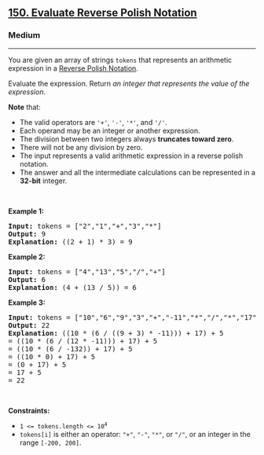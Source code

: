 <h2><a href="https://leetcode.com/problems/evaluate-reverse-polish-notation/">150. Evaluate Reverse Polish Notation</a></h2><h3>Medium</h3><hr><div style="user-select: auto;"><p style="user-select: auto;">You are given an array of strings <code style="user-select: auto;">tokens</code> that represents an arithmetic expression in a <a href="http://en.wikipedia.org/wiki/Reverse_Polish_notation" target="_blank" style="user-select: auto;">Reverse Polish Notation</a>.</p>

<p style="user-select: auto;">Evaluate the expression. Return <em style="user-select: auto;">an integer that represents the value of the expression</em>.</p>

<p style="user-select: auto;"><strong style="user-select: auto;">Note</strong> that:</p>

<ul style="user-select: auto;">
	<li style="user-select: auto;">The valid operators are <code style="user-select: auto;">'+'</code>, <code style="user-select: auto;">'-'</code>, <code style="user-select: auto;">'*'</code>, and <code style="user-select: auto;">'/'</code>.</li>
	<li style="user-select: auto;">Each operand may be an integer or another expression.</li>
	<li style="user-select: auto;">The division between two integers always <strong style="user-select: auto;">truncates toward zero</strong>.</li>
	<li style="user-select: auto;">There will not be any division by zero.</li>
	<li style="user-select: auto;">The input represents a valid arithmetic expression in a reverse polish notation.</li>
	<li style="user-select: auto;">The answer and all the intermediate calculations can be represented in a <strong style="user-select: auto;">32-bit</strong> integer.</li>
</ul>

<p style="user-select: auto;">&nbsp;</p>
<p style="user-select: auto;"><strong class="example" style="user-select: auto;">Example 1:</strong></p>

<pre style="user-select: auto;"><strong style="user-select: auto;">Input:</strong> tokens = ["2","1","+","3","*"]
<strong style="user-select: auto;">Output:</strong> 9
<strong style="user-select: auto;">Explanation:</strong> ((2 + 1) * 3) = 9
</pre>

<p style="user-select: auto;"><strong class="example" style="user-select: auto;">Example 2:</strong></p>

<pre style="user-select: auto;"><strong style="user-select: auto;">Input:</strong> tokens = ["4","13","5","/","+"]
<strong style="user-select: auto;">Output:</strong> 6
<strong style="user-select: auto;">Explanation:</strong> (4 + (13 / 5)) = 6
</pre>

<p style="user-select: auto;"><strong class="example" style="user-select: auto;">Example 3:</strong></p>

<pre style="user-select: auto;"><strong style="user-select: auto;">Input:</strong> tokens = ["10","6","9","3","+","-11","*","/","*","17","+","5","+"]
<strong style="user-select: auto;">Output:</strong> 22
<strong style="user-select: auto;">Explanation:</strong> ((10 * (6 / ((9 + 3) * -11))) + 17) + 5
= ((10 * (6 / (12 * -11))) + 17) + 5
= ((10 * (6 / -132)) + 17) + 5
= ((10 * 0) + 17) + 5
= (0 + 17) + 5
= 17 + 5
= 22
</pre>

<p style="user-select: auto;">&nbsp;</p>
<p style="user-select: auto;"><strong style="user-select: auto;">Constraints:</strong></p>

<ul style="user-select: auto;">
	<li style="user-select: auto;"><code style="user-select: auto;">1 &lt;= tokens.length &lt;= 10<sup style="user-select: auto;">4</sup></code></li>
	<li style="user-select: auto;"><code style="user-select: auto;">tokens[i]</code> is either an operator: <code style="user-select: auto;">"+"</code>, <code style="user-select: auto;">"-"</code>, <code style="user-select: auto;">"*"</code>, or <code style="user-select: auto;">"/"</code>, or an integer in the range <code style="user-select: auto;">[-200, 200]</code>.</li>
</ul>
</div>